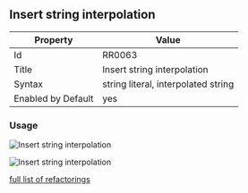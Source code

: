 ## Insert string interpolation

Property | Value
--- | ---
Id|RR0063
Title|Insert string interpolation
Syntax|string literal, interpolated string
Enabled by Default|yes

### Usage

![Insert string interpolation](../../images/refactorings/InsertInterpolationIntoStringLiteral.png)

![Insert string interpolation](../../images/refactorings/InsertInterpolationIntoInterpolatedString.png)

[full list of refactorings](Refactorings.md)